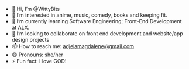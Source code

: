- 👋 Hi, I’m @WittyBits
- 👀 I’m interested in anime, music, comedy, books and keeping fit.
- 🌱 I’m currently learning Software Engineering; Front-End Development at ALX.
- 💞️ I’m looking to collaborate on front end development and website/app design projects
- 📫 How to reach me: adjeiamagdalene@gmail.com
- 😄 Pronouns: she/her
- ⚡ Fun fact: I love GOD!

<!---
WittyBits/WittyBits is a ✨ special ✨ repository because its `README.md` (this file) appears on your GitHub profile.
You can click the Preview link to take a look at your changes.
--->
